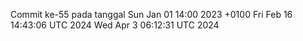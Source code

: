 Commit ke-55 pada tanggal Sun Jan 01 14:00 2023 +0100
Fri Feb 16 14:43:06 UTC 2024
Wed Apr  3 06:12:31 UTC 2024
